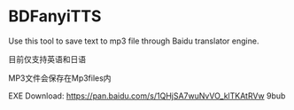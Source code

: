 # BDFanyiTTS
Use this tool to save text to mp3 file through Baidu translator engine.

目前仅支持英语和日语

MP3文件会保存在Mp3files内

EXE Download: https://pan.baidu.com/s/1QHjSA7wuNvVO_klTKAtRVw  9bub
